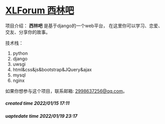 # [XLForum 西林吧](http://120.25.123.183/)

项目介绍：
**西林吧** 是基于django的一个web平台，
在这里你可以学习、恋爱、交友、分享你的故事。

技术栈：
1. python
2. django
3. uwsgi
4. html&css&js&bootstrap&JQuery&ajax
5. mysql
6. nginx



如果你想参与这个项目，联系邮箱:
2998637256@qq.com。

##### created time 2022/01/15 17:11
##### uaptedate time 2022/01/19 23:17
